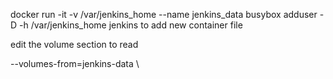 docker run -it -v /var/jenkins_home --name jenkins_data busybox adduser -D -h /var/jenkins_home jenkins to add new container file

edit the volume section to read

--volumes-from=jenkins-data \
